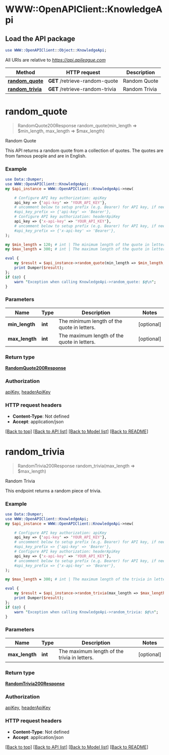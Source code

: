 # WWW::OpenAPIClient::KnowledgeApi

## Load the API package
```perl
use WWW::OpenAPIClient::Object::KnowledgeApi;
```

All URIs are relative to *https://api.apileague.com*

Method | HTTP request | Description
------------- | ------------- | -------------
[**random_quote**](KnowledgeApi.md#random_quote) | **GET** /retrieve-random-quote | Random Quote
[**random_trivia**](KnowledgeApi.md#random_trivia) | **GET** /retrieve-random-trivia | Random Trivia


# **random_quote**
> RandomQuote200Response random_quote(min_length => $min_length, max_length => $max_length)

Random Quote

This API returns a random quote from a collection of quotes. The quotes are from famous people and are in English.

### Example
```perl
use Data::Dumper;
use WWW::OpenAPIClient::KnowledgeApi;
my $api_instance = WWW::OpenAPIClient::KnowledgeApi->new(

    # Configure API key authorization: apiKey
    api_key => {'api-key' => 'YOUR_API_KEY'},
    # uncomment below to setup prefix (e.g. Bearer) for API key, if needed
    #api_key_prefix => {'api-key' => 'Bearer'},
    # Configure API key authorization: headerApiKey
    api_key => {'x-api-key' => 'YOUR_API_KEY'},
    # uncomment below to setup prefix (e.g. Bearer) for API key, if needed
    #api_key_prefix => {'x-api-key' => 'Bearer'},
);

my $min_length = 120; # int | The minimum length of the quote in letters.
my $max_length = 300; # int | The maximum length of the quote in letters.

eval {
    my $result = $api_instance->random_quote(min_length => $min_length, max_length => $max_length);
    print Dumper($result);
};
if ($@) {
    warn "Exception when calling KnowledgeApi->random_quote: $@\n";
}
```

### Parameters

Name | Type | Description  | Notes
------------- | ------------- | ------------- | -------------
 **min_length** | **int**| The minimum length of the quote in letters. | [optional] 
 **max_length** | **int**| The maximum length of the quote in letters. | [optional] 

### Return type

[**RandomQuote200Response**](RandomQuote200Response.md)

### Authorization

[apiKey](../README.md#apiKey), [headerApiKey](../README.md#headerApiKey)

### HTTP request headers

 - **Content-Type**: Not defined
 - **Accept**: application/json

[[Back to top]](#) [[Back to API list]](../README.md#documentation-for-api-endpoints) [[Back to Model list]](../README.md#documentation-for-models) [[Back to README]](../README.md)

# **random_trivia**
> RandomTrivia200Response random_trivia(max_length => $max_length)

Random Trivia

This endpoint returns a random piece of trivia.

### Example
```perl
use Data::Dumper;
use WWW::OpenAPIClient::KnowledgeApi;
my $api_instance = WWW::OpenAPIClient::KnowledgeApi->new(

    # Configure API key authorization: apiKey
    api_key => {'api-key' => 'YOUR_API_KEY'},
    # uncomment below to setup prefix (e.g. Bearer) for API key, if needed
    #api_key_prefix => {'api-key' => 'Bearer'},
    # Configure API key authorization: headerApiKey
    api_key => {'x-api-key' => 'YOUR_API_KEY'},
    # uncomment below to setup prefix (e.g. Bearer) for API key, if needed
    #api_key_prefix => {'x-api-key' => 'Bearer'},
);

my $max_length = 300; # int | The maximum length of the trivia in letters.

eval {
    my $result = $api_instance->random_trivia(max_length => $max_length);
    print Dumper($result);
};
if ($@) {
    warn "Exception when calling KnowledgeApi->random_trivia: $@\n";
}
```

### Parameters

Name | Type | Description  | Notes
------------- | ------------- | ------------- | -------------
 **max_length** | **int**| The maximum length of the trivia in letters. | [optional] 

### Return type

[**RandomTrivia200Response**](RandomTrivia200Response.md)

### Authorization

[apiKey](../README.md#apiKey), [headerApiKey](../README.md#headerApiKey)

### HTTP request headers

 - **Content-Type**: Not defined
 - **Accept**: application/json

[[Back to top]](#) [[Back to API list]](../README.md#documentation-for-api-endpoints) [[Back to Model list]](../README.md#documentation-for-models) [[Back to README]](../README.md)

